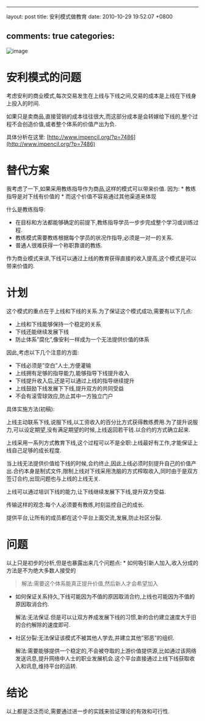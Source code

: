 
---
layout: post
title: 安利模式做教育
date: 2010-10-29 19:52:07 +0800

comments: true
categories: 
---

![image](http://lh4.ggpht.com/_os_zrveP8Ns/TMq1FRg4bQI/AAAAAAAADKo/hJVgxqHbdcA/s400/%E4%BC%A0%E9%94%80%E5%9B%BE.jpg)

安利模式的问题
==============

考虑安利的商业模式,每次交易发生在上线与下线之间,交易的成本是上线在下线身上投入的时间.

如果只是卖商品,直接营销的成本往往很大,而这部分成本是会转嫁给下线的,整个过程不会创造价值,或者整个体系的价值产出为负.

具体分析在这里:
[http://www.impencil.org/?p=7486](http://www.impencil.org/?p=7486)

替代方案
========

我考虑了一下,如果采用教练指导作为商品,这样的模式可以带来价值. 因为: \*
教练指导是对下线有价值的 \* 而这个价值不容易通过其他渠道来体现

什么是教练指导:

-   在目标和方法都能够确定的前提下,教练指导学员一步步完成整个学习或训练过程.
-   教练模式需要教练根据每个学员的状况作指导,必须是一对一的关系.
-   普通人很难获得一个称职靠谱的教练.

作为商业模式来讲,下线可以通过上线的教育获得直接的收入提高,这个模式是可以带来价值的.

计划
====

这个模式的重点在于上线和下线的关系.为了保证这个模式成功,需要有以下几点:

-   上线和下线能够保持一个稳定的关系
-   下线还能继续发展下线
-   防止体系”腐化”,像安利一样成为一个无法提供价值的体系

因此,考虑以下几个注意的方面:

-   下线必须是”空白”人士,方便灌输
-   上线拥有足够的指导能力,能够指导下线提升收入
-   下线提升收入后,还是可以通过上线的指导继续提升
-   上线鼓励下线发展下下线,提升双方的共同受益
-   不会有滚雪球效应,防止其中一方独立门户

具体实施方法(初稿):

上线主动联系下线,说服下线,以工资收入的百分比方式获得教练费用.为了提升说服力,可以设定期望,没有满足期望的时候,上线返回若干钱.以合约的方式确立起来.

上线采用一系列方式教育下线,这个过程可以不是全职:上线最好有工作,才能保证上线自己足够的成长程度.

当上线无法提供价值给下线的时候,合约终止,因此上线必须时刻提升自己的价值产出.合约本身是制式文件,限制上线对下线采用洗脑的方式榨取收入,同时由于是双方签订合约,出现问题也与上线的上线无关.

上线可以通过培训下线的能力,让下线继续发展下下线,提升双方受益.

传输这样的观念:每个人必须要有教练,时刻监控自己的成长.

提供平台,让所有的成员都在这个平台上面交流,发展,防止社区分裂.

问题
====

以上只是初步的分析,但是也暴露出来几个问题点: \*
如何吸引新人加入,收入分成的方法是不为绝大多数人接受的

> 解法:需要这个体系能真正提升价值,然后新人才会希望加入

-   如何保证关系持久,下线可能因为不值的原因取消合约,上线也可能因为不值的原因取消合约.

    解法:无法保证.但是可以让双方养成发展下线的习惯,新的合约建立速度大于旧的合约解除的速度即可.

-   社区分裂:无法保证该模式不被其他人学去,并建立其他”邪恶”的组织.

    解法:需要能够提供一个稳定的,不会被夺取的上游价值提供源,比如通过该网络发送讯息,提升网络中人士的职业发展机会.这个平台直接通过上线下线获取收入和讯息,维持平台的运转.

结论
====

以上都是泛泛而论,需要通过进一步的实践来验证理论的有效和可行性.